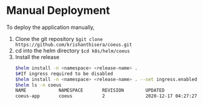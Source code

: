 # Manual Deployment
To deploy the application manually,
1. Clone the git repository
`$git clone https://github.com/krishanthisera/coeus.git`
2. cd into the helm directory
`$cd k8s/helm/coeus`
3. Install the release
    ```sh
    $helm install -n <namespace> <release-name> .
    $#If ingress required to be disabled
    $helm install -n <namespace> <release-name> . --set ingress.enabled=false
    $helm ls -n coeus
    NAME            NAMESPACE       REVISION        UPDATED                                 STATUS          CHART           APP VERSION
    coeus-app       coeus           2               2020-12-17 04:27:27.718309171 +0000 UTC deployed        coeus-0.1.0     1.16.0  
    ```